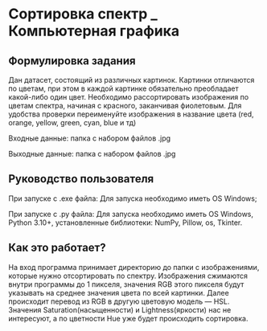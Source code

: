 # Сортировка спектр _ Компьютерная графика

## Формулировка задания
Дан датасет, состоящий из различных картинок. Картинки отличаются по цветам, при этом в каждой картинке обязательно преобладает какой-либо один цвет. Необходимо рассортировать изображения по цветам спектра, начиная с красного, заканчивая фиолетовым. Для удобства проверки переименуйте изображения в название цвета (red, orange, yellow, green, cyan, blue и тд)

Входные данные: папка с набором файлов .jpg

Выходные данные: папка с набором файлов .jpg

## Руководство пользователя
При запуске с .exe файла:
Для запуска необходимо иметь OS Windows;

При запуске с .py файла:
Для запуска необходимо иметь OS Windows, 
Python 3.10+,
установленные библиотеки: NumPy, Pillow, os, Tkinter.

## Как это работает?
На вход программа принимает директорию до папки с изображениями, которые нужно отсортировать по спектру. Изображения сжимаются внутри программы до 1 пикселя, значения RGB этого пикселя будут указывать на среднее значения цвета по всей картинки. Далее происходит перевод из RGB в другую цветовую модель — HSL. Значения Saturation(насыщенности) и Lightness(яркости) нас не интересуют, а по цветности Hue уже будет происходить сортировка.
